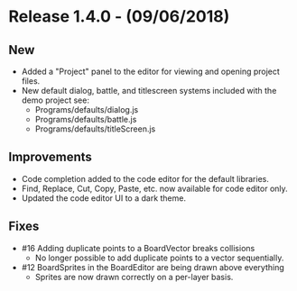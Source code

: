 # Release 1.4.0 - (09/06/2018)

## New

* Added a "Project" panel to the editor for viewing and opening project files.
* New default dialog, battle, and titlescreen systems included with the demo project see:
  * Programs/defaults/dialog.js
  * Programs/defaults/battle.js
  * Programs/defaults/titleScreen.js


## Improvements

* Code completion added to the code editor for the default libraries.
* Find, Replace, Cut, Copy, Paste, etc. now available for code editor only.
* Updated the code editor UI to a dark theme.

## Fixes

* #16 Adding duplicate points to a BoardVector breaks collisions
  * No longer possible to add duplicate points to a vector sequentially.
* #12 BoardSprites in the BoardEditor are being drawn above everything
  * Sprites are now drawn correctly on a per-layer basis.
